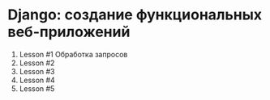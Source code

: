 Django: создание функциональных веб-приложений 
=================================================
1. Lesson #1 Обработка запросов
2. Lesson #2 
3. Lesson #3 
4. Lesson #4 
5. Lesson #5 



